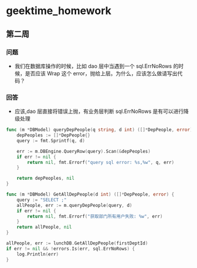 # geektime_homework

## 第二周
### 问题
+ 我们在数据库操作的时候，比如 dao 层中当遇到一个 sql.ErrNoRows 的时候，是否应该 Wrap 这个 error，抛给上层。为什么，应该怎么做请写出代码？

### 回答
+ 应该,dao 层直接将错误上抛，有业务层判断 sql.ErrNoRows 是有可以进行降级处理

```go
func (m *DBModel) queryDepPeople(q string, d int) ([]*DepPeople, error) {
    depPeoples := []*DepPeople{}
    query := fmt.Sprintf(q, d)

    err := m.DBEngine.QueryRow(query).Scan(&depPeoples)
    if err != nil {
        return nil, fmt.Errorf("query sql error: %s,%w", q, err)
    }

    return depPeoples, nil
}

func (m *DBModel) GetAllDepPeople(d int) ([]*DepPeople, error) {
    query := "SELECT ;"
    allPeople, err := m.queryDepPeople(query, d)
    if err != nil {
        return nil, fmt.Errorf("获取部门所有用户失败: %w", err)
    }
    return allPeople, nil
}
```

```go
allPeople, err := lunchDB.GetAllDepPeople(firstDeptId)
if err != nil && !errors.Is(err, sql.ErrNoRows) {
    log.Println(err)
}
```
